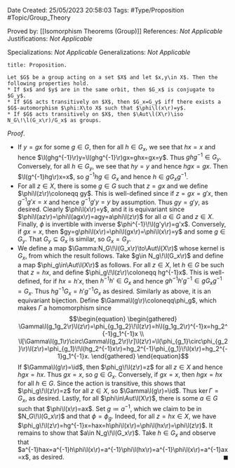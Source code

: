 <div class="topSpace"></div>

Date Created: 25/05/2023 20:58:03
Tags: #Type/Proposition #Topic/Group_Theory

Proved by: [[Isomorphism Theorems (Group)]]
References: _Not Applicable_
Justifications: _Not Applicable_

Specializations: _Not Applicable_
Generalizations: _Not Applicable_

``` ad-Proposition
title: Proposition.

Let $G$ be a group acting on a set $X$ and let $x,y\in X$. Then the following properties hold.
* If $x$ and $y$ are in the same orbit, then $G_x$ is conjugate to $G_y$.
* If $G$ acts transitively on $X$, then $G_x=G_y$ iff there exists a $G$-automorphism $\phi:X\to X$ such that $\phi\l(x\r)=y$.
* If $G$ acts transitively on $X$, then $\Aut\l(X\r)\iso N_G\!\l(G_x\r)/G_x$ as groups.

```

_Proof_.
* If $y=gx$ for some $g\in G$, then for all $h\in G_x$, we see that $hx=x$ and hence $\l(ghg^{-1}\r)y=\l(ghg^{-1}\r)gx=ghx=gx=y$. Thus $ghg^{-1}\in G_y$. Conversely, for all $h\in G_y$, we see that $hy=y$ and hence $hgx=gx$. Then $\l(g^{-1}hg\r)x=x$, so $g^{-1}hg\in G_x$ and hence $h\in gG_xg^{-1}$.
* For all $z\in X$, there is some $g\in G$ such that $z=gx$ and we define $\phi\l(z\r)\coloneqq gy$. This is well-defined since if $z=gx=g'x$, then $g^{-1}g'x=x$ and hence $g^{-1}g'y=y$ by assumption. Thus $gy=g'y$, as desired. Clearly $\phi\l(x\r)=y$, and it is equivariant since $\phi\l(az\r)=\phi\l(agx\r)=agy=a\phi\l(z\r)$ for all $a\in G$ and $z\in X$. Finally, $\phi$ is invertible with inverse $\phi^{-1}\!\l(g'y\r)=g'x$. Conversely, if $gx=x$, then $gy=g\phi\l(x\r)=\phi\l(gx\r)=\phi\l(x\r)=y$ and some $g\in G_y$. That $G_y\subseteq G_x$ is similar, so $G_x=G_y$.
* We define a map $\Gamma:N_G\!\l(G_x\r)\to\Aut\l(X\r)$ whose kernel is $G_x$, from which the result follows. Take $g\in N_g\!\l(G_x\r)$ and define a map $\phi_g\in\Aut\l(X\r)$ as follows. For all $z\in X$, let $h\in G$ be such that $z=hx$, and define $\phi_g\!\l(z\r)\coloneqq hg^{-1}x$. This is well-defined, for if $hx=h'x$, then $h^{-1}h'\in G_x$ and hence $gh^{-1}h'g^{-1}\in gG_xg^{-1}=G_x$. Thus $hg^{-1}G_x=h'g^{-1}G_x$ as desired. Similarly as above, it is an equivariant bijection. Define $\Gamma\l(g\r)\coloneqq\phi_g$, which makes $\Gamma$ a homomorphism since
$$\begin{equation}
    \begin{gathered}
        \Gamma\l(g_1g_2\r)\l(z\r)=\phi_{g_1g_2}\!\l(z\r)=h\l(g_1g_2\r)^{-1}x=hg_2^{-1}g_1^{-1}x \\
        \l[\Gamma\l(g_1\r)\circ\Gamma\l(g_2\r)\r]\l(z\r)=\l(\phi_{g_1}\circ\phi_{g_2}\r)\l(z\r)=\phi_{g_1}\!\l(hg_2^{-1}x\r)=hg_2^{-1}\phi_{g_1}\!\l(x\r)=hg_2^{-1}g_1^{-1}x.
    \end{gathered}
\end{equation}$$
If $\Gamma\l(g\r)=\id$, then $\phi_g\!\l(z\r)=z$ for all $z\in X$ and hence $hgx=hx$. Thus $gx=x$, so $g\in G_x$. Conversely, if $gx=x$, then $hgx=hx$ for all $h\in G$. Since the action is transitive, this shows that $\phi_g\!\l(z\r)=z$ for all $z\in X$, so $\Gamma\l(g\r)=\id$. Thus $\ker\Gamma=G_x$, as desired. Lastly, for all $\phi\in\Aut\l(X\r)$, there is some $a\in G$ such that $\phi\l(x\r)=ax$. Set $g\coloneqq a^{-1}$, which we claim to be in $N_G\!\l(G_x\r)$ and that $\phi=\phi_g$. Indeed, for all $z=hx\in X$, we have $\phi_g\!\l(z\r)=hg^{-1}x=hax=h\phi\l(x\r)=\phi\l(hx\r)=\phi\l(z\r)$. It remains to show that $a\in N_g\!\l(G_x\r)$. Take $h\in G_x$ and observe that $a^{-1}hax=a^{-1}h\phi\l(x\r)=a^{-1}\phi\l(hx\r)=a^{-1}\phi\l(x\r)=a^{-1}ax=x$, as desired.<span style="float:right;">$\blacksquare$</span>
